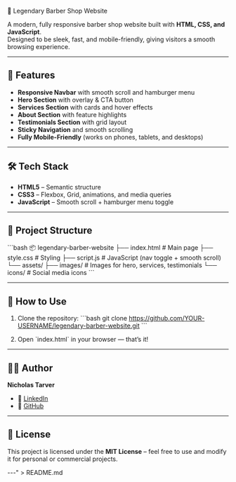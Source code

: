 💈 Legendary Barber Shop Website  

A modern, fully responsive barber shop website built with **HTML, CSS, and JavaScript**.  
Designed to be sleek, fast, and mobile-friendly, giving visitors a smooth browsing experience.

--- 

## 🚀 Features  

- **Responsive Navbar** with smooth scroll and hamburger menu  
- **Hero Section** with overlay & CTA button  
- **Services Section** with cards and hover effects  
- **About Section** with feature highlights  
- **Testimonials Section** with grid layout  
- **Sticky Navigation** and smooth scrolling  
- **Fully Mobile-Friendly** (works on phones, tablets, and desktops)

--- 

## 🛠️ Tech Stack  

- **HTML5** – Semantic structure  
- **CSS3** – Flexbox, Grid, animations, and media queries  
- **JavaScript** – Smooth scroll + hamburger menu toggle  

--- 

## 📂 Project Structure  

\`\`\`bash
📦 legendary-barber-website
├── index.html          # Main page
├── style.css           # Styling
├── script.js           # JavaScript (nav toggle + smooth scroll)
└── assets/
    ├── images/         # Images for hero, services, testimonials
    └── icons/          # Social media icons
\`\`\`

--- 

## 🎯 How to Use  

1. Clone the repository:
\`\`\`bash
git clone https://github.com/YOUR-USERNAME/legendary-barber-website.git
\`\`\`

2. Open \`index.html\` in your browser — that’s it!  

--- 

## 🧑‍💻 Author  

**Nicholas Tarver**  
- 💼 [LinkedIn](https://www.linkedin.com/in/nicholas-tarver-498063275)  
- 🐙 [GitHub](https://github.com/NTarver17)

--- 

## 📜 License  

This project is licensed under the **MIT License** – feel free to use and modify it for personal or commercial projects.

---" > README.md
